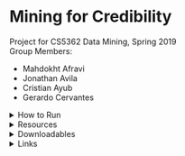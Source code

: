 # Mining for Credibility
Project for CS5362 Data Mining, Spring 2019<br/>
Group Members:
* Mahdokht Afravi
* Jonathan Avila
* Cristian Ayub
* Gerardo Cervantes

<details>
    <summary>How to Run</summary>
<p>This section describes how to run each script in the python environment equipped with the 'Prerequisites' stated below.</p>

<br/>
<h4>datafilter.py</h4>
Reads `news_cleaned_2018_02_13.csv` and writes rows matching article types supplied with `-article_types`. For a complete list of article types (tags), see <a href="https://github.com/several27/FakeNewsCorpus#formatting">this page</a>.
    <p>For example, to write 'fake' articles and 'reliable' articles into `fake.csv` and `reliable.csv` respectively, </p>
    <q>data_filter.py -article_types fake reliable</q><br/>

<br/>
<h4>data_preprocessing.py</h4>
Creates a sparse matrix of documents and word frequency. Default vocabulary size is 40,000.
    <q>data_preprocessing.py -filename="fake.csv" -article_limit=1000 -vocabulary_size=20000</q><br/>

<br/>
<h4>Prerequisites</h4>
    <p><q>nltk.download('stopwords')</q><br/>
        <q>nltk.download('punkt')</q></p>
</details>

<details>
    <summary>Resources</summary>
    <p>Fake News Corpus is available <a href="https://github.com/several27/FakeNewsCorpus">on GitHub</a>.</p>
</details>

<details>
    <summary>Downloadables</summary>
    <p>Click on the <em>Releases</em> tab of the <a href="https://github.com/mahdafr/19s_cs5362-dm/releases">project on GitHub</a> to download a ZIP of all source code, report (as a PDF), and presentation slides (as a PDF).</p>
</details>

<details>
    <summary>Links</summary>
    <p><a href="https://github.com/mahdafr/19s_cs5362-dm/">Code</a></p>
    <p><a href="https://github.com/mahdafr/19s_cs5362-dm/blob/master/docs/slides.pdf">Slides</a></p>
    <p><a href="https://github.com/mahdafr/19s_cs5362-dm/blob/master/docs/report.pdf">Report</a></p>
</details>
